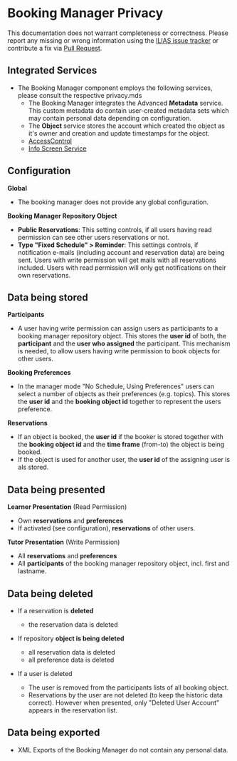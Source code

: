# Booking Manager Privacy

This documentation does not warrant completeness or correctness. Please report any
missing or wrong information using the [ILIAS issue tracker](https://mantis.ilias.de)
or contribute a fix via [Pull Request](../../docs/development/contributing.md#pull-request-to-the-repositories).

## Integrated Services

- The Booking Manager component employs the following services, please consult the respective privacy.mds
    - The Booking Manager integrates the Advanced **Metadata** service. This custom metadata do contain user-created metadata sets which may contain personal data depending on configuration.
    - The **Object** service stores the account which created the
      object as it's owner and creation and update timestamps for the
      object.
    - [AccessControl](../../Services/AccessControl/PRIVACY.md)
    - [Info Screen Service](../../Services/InfoScreen/PRIVACY.md)

## Configuration

**Global**

  - The booking manager does not provide any global configuration.

**Booking Manager Repository Object**

  - **Public Reservations**: This setting controls, if all users having read permission can see other users reservations or not.
  - **Type "Fixed Schedule" > Reminder**: This settings controls, if notification e-mails (including account and reservation data) are being sent. Users with write permission will get mails with all reservations included. Users with read permission will only get notifications on their own reservations.

## Data being stored

**Participants**
- A user having write permission can assign users as participants to a booking manager repository object. This stores the **user id** of both, the **participant** and the **user who assigned** the participant. This mechanism is needed, to allow users having write permission to book objects for other users.

**Booking Preferences**
- In the manager mode "No Schedule, Using Preferences" users can select a number of objects as their preferences (e.g. topics). This stores the **user id** and the **booking object id** together to represent the users preference.

**Reservations**
- If an object is booked, the **user id** if the booker is stored together with the **booking object id** and the **time frame** (from-to) the object is being booked.
- If the object is used for another user, the **user id** of the assigning user is als stored.

## Data being presented

**Learner Presentation** (Read Permission)
- Own **reservations** and **preferences**
- If activated (see configuration), **reservations** of other users.

**Tutor Presentation** (Write Permission)
- All **reservations** and **preferences**
- All **participants** of the booking manager repository object, incl. first and lastname.

## Data being deleted

- If a reservation is **deleted**
  - the reservation data is deleted

- If repository **object is being deleted**
  - all reservation data is deleted
  - all preference data is deleted

- If a user is deleted
  - The user is removed from the participants lists of all booking object.
  - Reservations by the user are not deleted (to keep the historic data correct). However when presented, only "Deleted User Account" appears in the reservation list.

## Data being exported

- XML Exports of the Booking Manager do not contain any personal data.